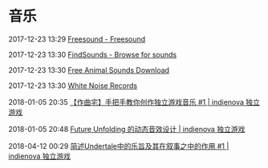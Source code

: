 # 音乐

2017-12-23 13:29 [Freesound - Freesound](https://freesound.org/)

2017-12-23 13:30 [FindSounds - Browse for sounds](http://www.findsounds.com/)

2017-12-23 13:30 [Free Animal Sounds Download](http://www.animal-sounds.org/)

2017-12-23 13:30 [White Noise Records](http://www.whitenoiserecords.org/)

2018-01-05 20:35 [【作曲宅】手把手教你创作独立游戏音乐 #1 | indienova 独立游戏](https://indienova.com/indie-game-development/indie-game-maker-tutorial-step-by-step-1/)

2018-01-05 20:48 [Future Unfolding 的动态音效设计 | indienova 独立游戏](https://indienova.com/indie-game-development/creating-the-dynamic-sound-design-of-future-unfolding/)

2018-04-12 00:29 [简述Undertale中的乐旨及其在叙事之中的作用 #1 | indienova 独立游戏](https://www.indienova.com/indie-game-development/undertale-music-part-1/)

